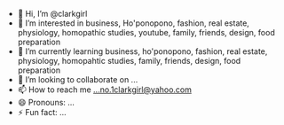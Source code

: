 - 👋 Hi, I’m @clarkgirl
- 👀 I’m interested in business, Ho'ponopono, fashion, real estate, physiology, homopathic studies, youtube, family, friends, design, food preparation
- 🌱 I’m currently learning business, ho'ponopono, fashion, real estate, physiology, homopahtic studies, family, friends, design, food preparation
- 💞️ I’m looking to collaborate on ...
- 📫 How to reach me ...no.1clarkgirl@yahoo.com
- 😄 Pronouns: ...
- ⚡ Fun fact: ...

<!---
clarkgirl/clarkgirl is a ✨ special ✨ repository because its `README.md` (this file) appears on your GitHub profile.
You can click the Preview link to take a look at your changes.
--->
